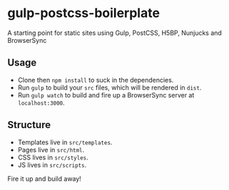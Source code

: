# gulp-postcss-boilerplate
A starting point for static sites using Gulp, PostCSS, H5BP, Nunjucks and BrowserSync

## Usage
- Clone then `npm install` to suck in the dependencies.
- Run `gulp` to build your `src` files, which will be rendered in `dist`.
- Run `gulp watch` to build and fire up a BrowserSync server at `localhost:3000`.

## Structure
- Templates live in `src/templates`.
- Pages live in `src/html`.
- CSS lives in `src/styles`.
- JS lives in `src/scripts`.

Fire it up and build away!
